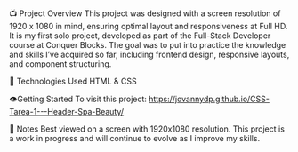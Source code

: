 📺 Project Overview
This project was designed with a screen resolution of 1920 x 1080 in mind, ensuring optimal layout and responsiveness at Full HD.
It is my first solo project, developed as part of the Full-Stack Developer course at Conquer Blocks. The goal was to put into practice the knowledge and skills I’ve acquired so far, including frontend design, responsive layouts, and component structuring.

🔧 Technologies Used
HTML & CSS

👁️Getting Started
To visit this project:
https://jovannydp.github.io/CSS-Tarea-1---Header-Spa-Beauty/

📌 Notes
Best viewed on a screen with 1920x1080 resolution.
This project is a work in progress and will continue to evolve as I improve my skills.
